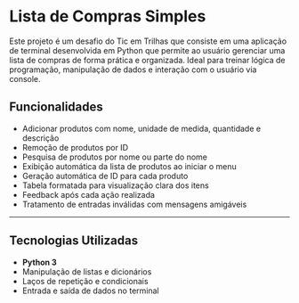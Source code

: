 # Lista de Compras Simples

Este projeto é um desafio do Tic em Trilhas que consiste em uma aplicação de terminal desenvolvida em Python que permite ao usuário gerenciar uma lista de compras de forma prática e organizada. Ideal para treinar lógica de programação, manipulação de dados e interação com o usuário via console.

##  Funcionalidades

-  Adicionar produtos com nome, unidade de medida, quantidade e descrição  
-  Remoção de produtos por ID  
-  Pesquisa de produtos por nome ou parte do nome  
-  Exibição automática da lista de produtos ao iniciar o menu  
-  Geração automática de ID para cada produto  
-  Tabela formatada para visualização clara dos itens  
-  Feedback após cada ação realizada  
-  Tratamento de entradas inválidas com mensagens amigáveis  
---
##  Tecnologias Utilizadas
- **Python 3**
- Manipulação de listas e dicionários
- Laços de repetição e condicionais
- Entrada e saída de dados no terminal
